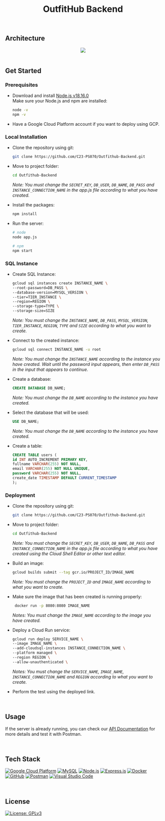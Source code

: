 <div align="center">

# OutfitHub Backend

</div>

<br>

## Architecture
<div align="center">
<img src="https://blogger.googleusercontent.com/img/b/R29vZ2xl/AVvXsEhhUPeISar6xDcOEHgB2Aw7TCURcJ6MQaVSNrvuraBn_o9h-saOHZQc_m1iuO-Kf8PO201nbKKiEiamLMHurzyRyP54jZVT3St_LBGqQvKpOkijBYrHQYkxG_aUDSQgoGMrZ9RlJcbqMVGc9EqcfQc6Wh9JAEVxyxzauPGo1Ay86dD4iJVyH-x-B5O9rg/s320/Untitled-2023-06-16-1708.png"/>
</div>

<br>

## Get Started
### Prerequisites
* Download and install <a href="https://nodejs.org/dist/v18.16.0/node-v18.16.0-x64.msi">Node.js v18.16.0<a/> <br>
  Make sure your Node.js and npm are installed:
  ```bash
  node -v
  npm -v
  ```
* Have a Google Cloud Platform account if you want to deploy using GCP.

### Local Installation
* Clone the repository using git:
  ```bash
  git clone https://github.com/C23-PS070/Outfithub-Backend.git
  ```
* Move to project folder:
  ```bash
  cd Outfithub-Backend
  ```
  
  _Note: You must change the ```SECRET_KEY```, ```DB_USER```, ```DB_NAME```, ```DB_PASS``` and ```INSTANCE_CONNECTION_NAME``` in the app.js file according to what you have created._
  
* Install the packages:
  ```bash
  npm install
  ``` 
* Run the server:
  ```bash
  # node
  node app.js
  
  # npm
  npm start
  ``` 

### SQL Instance
* Create SQL Instance:
  ```bash
  gcloud sql instances create INSTANCE_NAME \
  --root-password=DB_PASS \
  --database-version=MYSQL_VERSION \
  --tier=TIER_INSTANCE \
  --region=REGION \
  --storage-type=TYPE \
  --storage-size=SIZE
  ```
  
  _Note: You must change the ```INSTANCE_NAME```, ```DB_PASS```, ```MYSQL_VERSION```, ```TIER_INSTANCE```, ```REGION```, ```TYPE``` and ```SIZE``` according to what you want to create._

* Connect to the created instance:
  ```bash
  gcloud sql connect INSTANCE_NAME -u root
  ```

  _Note: You must change the ```INSTANCE_NAME``` according to the instance you have created. Wait until the password input appears, then enter ```DB_PASS``` in the input that appears to continue._
  
* Create a database:
  ```sql
  CREATE DATABASE DB_NAME;
  ```
  
  _Note: You must change the ```DB_NAME``` according to the instance you have created._
  
* Select the database that will be used:
  ```sql
  USE DB_NAME;
  ```
  
  _Note: You must change the ```DB_NAME``` according to the instance you have created._
  
* Create a table:
  ```sql
  CREATE TABLE users (
  id INT AUTO_INCREMENT PRIMARY KEY,
  fullname VARCHAR(255) NOT NULL,
  email VARCHAR(255) NOT NULL UNIQUE,
  password VARCHAR(255) NOT NULL,
  create_date TIMESTAMP DEFAULT CURRENT_TIMESTAMP        
  );
  ```
  
### Deployment
* Clone the repository using git:
   ```bash
  git clone https://github.com/C23-PS070/Outfithub-Backend.git
  ```
* Move to project folder:
  ```bash
  cd Outfithub-Backend
  ```
  
  _Note: You must change the ```SECRET_KEY```, ```DB_USER```, ```DB_NAME```, ```DB_PASS``` and ```INSTANCE_CONNECTION_NAME``` in the app.js file according to what you have created using the Cloud Shell Editor or other text editor._
  
* Build an image:
  ```bash
  gcloud builds submit --tag gcr.io/PROJECT_ID/IMAGE_NAME
  ```
  
   _Note: You must change the ```PROJECT_ID``` and ```IMAGE_NAME``` according to what you want to create._
 
* Make sure the image that has been created is running properly:
  ```bash
   docker run -p 8080:8080 IMAGE_NAME
  ```
  
  _Notes: You must change the ```IMAGE_NAME``` according to the image you have created._
  
* Deploy a Cloud Run service:
  ```bash
  gcloud run deploy SERVICE_NAME \
  --image IMAGE_NAME \
  --add-cloudsql-instances INSTANCE_CONNECTION_NAME \
  --platform managed \
  --region REGION \
  --allow-unauthenticated \
  ```
  
   _Notes: You must change the ```SERVICE_NAME```, ```IMAGE_NAME```, ```INSTANCE_CONNECTION_NAME``` and ```REGION``` according to what you want to create._

* Perform the test using the deployed link.

<br>

## Usage
If the server is already running, you can check our <a href="https://documenter.getpostman.com/">API Documentation</a> for more details and test it with Postman.

<br>

## Tech Stack
[![Google Cloud Platform](https://img.shields.io/badge/Google%20Cloud%20Platform-%234285F4.svg?style=plastic&logo=google-cloud&logoColor=white)](https://cloud.google.com/) [![MySQL](https://img.shields.io/badge/MySQL-%2300f.svg?style=plastic&logo=mysql&logoColor=white)]() [![Node.js](https://img.shields.io/badge/Node.js-6DA55F?style=plastic&logo=node.js&logoColor=white)]() [![Express.js](https://img.shields.io/badge/Express.js-%23404d59.svg?style=plastic&logo=express&logoColor=%2361DAFB)]() [![Docker](https://img.shields.io/badge/Docker-%230db7ed.svg?style=plastic&logo=docker&logoColor=white)](https://www.docker.com/) [![GitHub](https://img.shields.io/badge/GitHub-%23121011.svg?style=plastic&logo=github&logoColor=white)](https://github.com/) [![Postman](https://img.shields.io/badge/Postman-FF6C37?style=plastic&logo=postman&logoColor=white)](https://www.postman.com/) [![Visual Studio Code](https://img.shields.io/badge/Visual%20Studio%20Code-0078d7.svg?style=plastic&logo=visual-studio-code&logoColor=white)](https://code.visualstudio.com/)

<br>

## License
[![License: GPLv3](https://img.shields.io/badge/License-GPLv3-blue.svg?style=plastic)](https://www.gnu.org/licenses/gpl-3.0)
